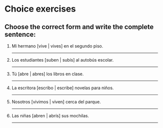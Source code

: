 # Choice exercises

## Choose the correct form and write the complete sentence:

1. Mi hermano [vive | vives] en el segundo piso.

   _________________________________

2. Los estudiantes [suben | subís] al autobús escolar.

   _________________________________

3. Tú [abre | abres] los libros en clase.

   _________________________________

4. La escritora [escribo | escribe] novelas para niños.

   _________________________________

5. Nosotros [vivimos | viven] cerca del parque.

   _________________________________

6. Las niñas [abren | abrís] sus mochilas.

   _________________________________